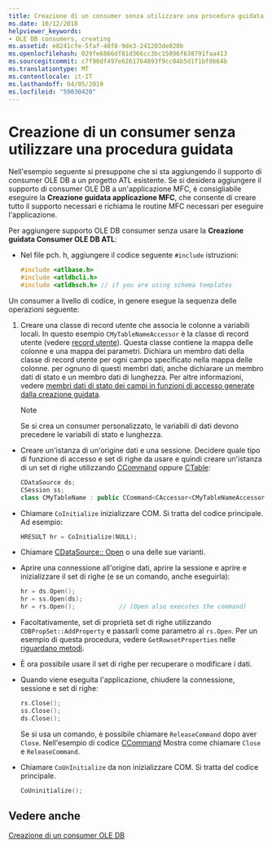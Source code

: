 ```yaml
---
title: Creazione di un consumer senza utilizzare una procedura guidata
ms.date: 10/12/2018
helpviewer_keywords:
- OLE DB consumers, creating
ms.assetid: e8241cfe-5faf-48f8-9de3-241203de020b
ms.openlocfilehash: 029fe6866df81d366cc3bc15096f638791faa413
ms.sourcegitcommit: c7f90df497e6261764893f9cc04b5d1f1bf0b64b
ms.translationtype: MT
ms.contentlocale: it-IT
ms.lasthandoff: 04/05/2019
ms.locfileid: "59030420"
---
```

# <a name="creating-a-consumer-without-using-a-wizard"></a>Creazione di un consumer senza utilizzare una procedura guidata

Nell'esempio seguente si presuppone che si sta aggiungendo il supporto di consumer OLE DB a un progetto ATL esistente. Se si desidera aggiungere il supporto di consumer OLE DB a un'applicazione MFC, è consigliabile eseguire la **Creazione guidata applicazione MFC**, che consente di creare tutto il supporto necessari e richiama le routine MFC necessari per eseguire l'applicazione.

Per aggiungere supporto OLE DB consumer senza usare la **Creazione guidata Consumer OLE DB ATL**:

- Nel file pch. h, aggiungere il codice seguente `#include` istruzioni:

    ```cpp
    #include <atlbase.h>
    #include <atldbcli.h>
    #include <atldbsch.h> // if you are using schema templates
    ```

Un consumer a livello di codice, in genere esegue la sequenza delle operazioni seguente:

1. Creare una classe di record utente che associa le colonne a variabili locali. In questo esempio `CMyTableNameAccessor` è la classe di record utente (vedere [record utente](../../data/oledb/user-records.md)). Questa classe contiene la mappa delle colonne e una mappa dei parametri. Dichiara un membro dati della classe di record utente per ogni campo specificato nella mappa delle colonne. per ognuno di questi membri dati, anche dichiarare un membro dati di stato e un membro dati di lunghezza. Per altre informazioni, vedere [membri dati di stato dei campi in funzioni di accesso generate dalla creazione guidata](../../data/oledb/field-status-data-members-in-wizard-generated-accessors.md).

    > [!NOTE]
    > Se si crea un consumer personalizzato, le variabili di dati devono precedere le variabili di stato e lunghezza.

- Creare un'istanza di un'origine dati e una sessione. Decidere quale tipo di funzione di accesso e set di righe da usare e quindi creare un'istanza di un set di righe utilizzando [CCommand](../../data/oledb/ccommand-class.md) oppure [CTable](../../data/oledb/ctable-class.md):

    ```cpp
    CDataSource ds;
    CSession ss;
    class CMyTableName : public CCommand<CAccessor<CMyTableNameAccessor>>
    ```

- Chiamare `CoInitialize` inizializzare COM. Si tratta del codice principale. Ad esempio:

    ```cpp
    HRESULT hr = CoInitialize(NULL);
    ```

- Chiamare [CDataSource:: Open](../../data/oledb/cdatasource-open.md) o una delle sue varianti.

- Aprire una connessione all'origine dati, aprire la sessione e aprire e inizializzare il set di righe (e se un comando, anche eseguirla):

    ```cpp
    hr = ds.Open();
    hr = ss.Open(ds);
    hr = rs.Open();            // (Open also executes the command)
    ```

- Facoltativamente, set di proprietà set di righe utilizzando `CDBPropSet::AddProperty` e passarli come parametro al `rs.Open`. Per un esempio di questa procedura, vedere `GetRowsetProperties` nelle [riguardano metodi](../../data/oledb/consumer-wizard-generated-methods.md).

- È ora possibile usare il set di righe per recuperare o modificare i dati.

- Quando viene eseguita l'applicazione, chiudere la connessione, sessione e set di righe:

    ```cpp
    rs.Close();
    ss.Close();
    ds.Close();
    ```

   Se si usa un comando, è possibile chiamare `ReleaseCommand` dopo aver `Close`. Nell'esempio di codice [CCommand](../../data/oledb/ccommand-close.md) Mostra come chiamare `Close` e `ReleaseCommand`.

- Chiamare `CoUnInitialize` da non inizializzare COM. Si tratta del codice principale.

    ```cpp
    CoUninitialize();
    ```

## <a name="see-also"></a>Vedere anche

[Creazione di un consumer OLE DB](../../data/oledb/creating-an-ole-db-consumer.md)
